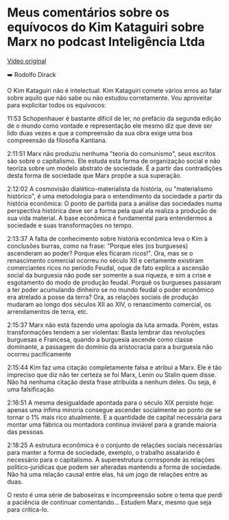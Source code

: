 # Meus comentários sobre os equívocos do Kim Kataguiri sobre Marx no podcast Inteligência Ltda

[Vídeo original](https://www.youtube.com/watch?v=eT4NsrDwqIU&lc=z22otfmrzryvjnvm3acdp435ruhyfl5txvmxyoghxp5w03c010c.1618855089356051)

:arrow_right: Rodolfo Dirack

O Kim Kataguiri não é intelectual.
Kim Kataguiri comete vários erros ao falar sobre aquilo que não sabe ou não estudou corretamente.
Vou aproveitar para explicitar todos os equívocos:

11:53 Schopenhauer é bastante difícil de ler, no prefácio da segunda edição de o mundo como vontade e representação
ele mesmo diz que deve ser lido duas vezes e que a compreensão da sua obra exige uma boa compreensão da filosofia Kantiana.

2:11:51 Marx não produziu nenhuma "teoria do comunismo", seus escritos são sobre o capitalismo.
Ele estuda esta forma de organização social e não teoriza sobre um modelo abstrato de sociedade.
É a partir das contradições desta forma de sociedade que Marx propõe a sua superação.

2:12:02 A cosmovisão dialético-materialista da história, ou "materialismo histórico",
é uma metodologia para o entendimento da sociedade a partir da história econômica: O ponto de partida para a análise das sociedades
numa perspectiva histórica deve ser a forma pela qual ela realiza a produção de sua vida material.
A base econômica é fundamental para entendermos a sociedade e suas transformações no tempo.

2:13:37 A falta de conhecimento sobre história econômica leva o Kim à conclusões burras, como na frase: "Porque eles (os burgueses)
ascenderam ao poder? Porque eles ficaram ricos!". Ora, mas se o renascimento comercial ocorreu no século XII e certamente existiram comerciantes
ricos no período Feudal, oque de fato explica a ascensão social da burguesia não pode ser somente a sua riqueza, e sim a crise e esgotamento do modo
de produção feudal. Porquê os burgueses passaram a ter poder acumulando dinheiro se no mundo feudal o poder econômico era atrelado a posse da terra?
Ora, as relações sociais de produção mudaram ao longo dos séculos XII ao XIV, o renascimento comercial, os arrendamentos de terra, etc.

2:15:37 Marx não está fazendo uma apologia da luta armada.
Porém, estas transformações tendem a ser violentas: Basta lembrar das revoluções burguesas e Francesa,
quando a burguesia ascende como classe dominante, a passagem do domínio da aristocracia para a burguesia não ocorreu pacificamente

2:15:44 Kim faz uma citação completamente falsa e atribui a Marx.
Ele é tão impreciso que diz não ter certeza se foi Marx, Lenin ou Stalin quem disse.
Não há nenhuma citação desta frase atribuída a nenhum deles. Ou seja, é uma falsificação.

2:16:51 A mesma desigualdade apontada para o século XIX persiste hoje: apenas uma ínfima minoria consegue ascender
socialmente ao ponto de se tornar o 1% mais rico atualmente. E a quantidade de capital necessária para montar uma fábrica
ou montadora continua inviável para a grande maioria das pessoas.

2:18:25 A estrutura econômica é o conjunto de relações sociais necessárias para manter a forma de sociedade,
exemplo, o trabalho assalarido é necessário para o capitalismo.
A superestrutura corresponde às relações político-juridicas que podem ser alteradas mantendo a forma de sociedade.
Não há uma relação causal entre elas, há um jogo de relações entre as duas.

O resto é uma série de baboseiras e incompreensão sobre o tema que perdi a paciência de continuar comentando...
Estudem Marx, mesmo que seja para crítica-lo.
